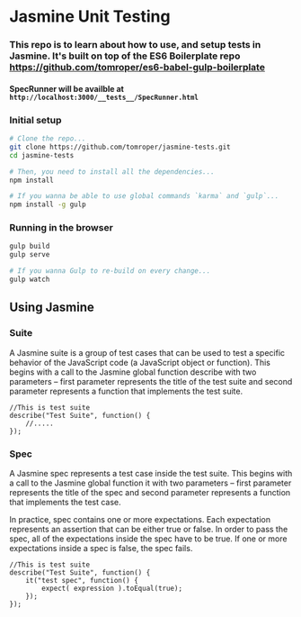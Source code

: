 # Jasmine Unit Testing

### This repo is to learn about how to use, and setup tests in Jasmine. It's built on top of the ES6 Boilerplate repo https://github.com/tomroper/es6-babel-gulp-boilerplate

#### SpecRunner will be availble at `http://localhost:3000/__tests__/SpecRunner.html`


### Initial setup

```bash
# Clone the repo...
git clone https://github.com/tomroper/jasmine-tests.git
cd jasmine-tests

# Then, you need to install all the dependencies...
npm install

# If you wanna be able to use global commands `karma` and `gulp`...
npm install -g gulp
```

### Running in the browser
```bash
gulp build
gulp serve

# If you wanna Gulp to re-build on every change...
gulp watch
```

## Using Jasmine

### Suite

A Jasmine suite is a group of test cases that can be used to test a specific behavior of the JavaScript code (a JavaScript object or function). This begins with a call to the Jasmine global function describe with two parameters – first parameter represents the title of the test suite and second parameter represents a function that implements the test suite.

```
//This is test suite
describe("Test Suite", function() {
    //.....
});
```

### Spec

A Jasmine spec represents a test case inside the test suite. This begins with a call to the Jasmine global function it with two parameters – first parameter represents the title of the spec and second parameter represents a function that implements the test case.

In practice, spec contains one or more expectations. Each expectation represents an assertion that can be either true or false. In order to pass the spec, all of the expectations inside the spec have to be true. If one or more expectations inside a spec is false, the spec fails.

```
//This is test suite
describe("Test Suite", function() {
    it("test spec", function() {
        expect( expression ).toEqual(true);
    }); 
});
```
